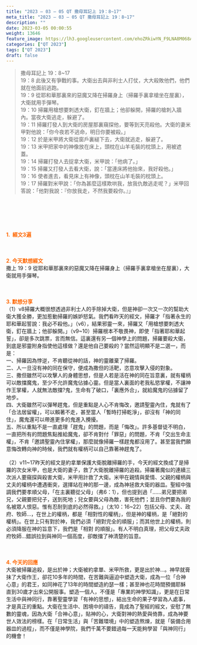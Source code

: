 ```yaml
---
title: "2023 – 03 – 05 QT 撒母耳記上 19：8~17"
meta_title: "2023 – 03 – 05 QT 撒母耳記上 19：8~17"
description: ""
date: 2023-03-05 00:00:55
weight: 13646
feature_image: https://lh3.googleusercontent.com/ehoZRkiwYN_F9LNA8M068AYxt73EavCZno-PD1cJRuf5BbSkQVUWr3gNEbt5kSs28Pb_Elg17kSrtf9ybWvojWoMV6I4tPM3vGRGDq6GkKkPdL2Gut4QAIw4-uykKUAtNiKgQKntvsU=w800
categories: ["QT 2023"]
tags: ["QT 2023"]
draft: false
---
```


<blockquote>撒母耳記上 19：8~17<br />
19：8 此後又有爭戰的事。大衛出去與非利士人打仗，大大殺敗他們，他們就在他面前逃跑。<br />
19：9 從耶和華那裏來的惡魔又降在掃羅身上（掃羅手裏拿槍坐在屋裏），大衛就用手彈琴。<br />
19：10 掃羅用槍想要刺透大衛，釘在牆上；他卻躲開，掃羅的槍刺入牆內。當夜大衛逃走，躲避了。<br />
19：11 掃羅打發人到大衛的房屋那裏窺探他，要等到天亮殺他。大衛的妻米甲對他說：「你今夜若不逃命，明日你要被殺。」<br />
19：12 於是米甲將大衛從窗戶裏縋下去，大衛就逃走，躲避了。<br />
19：13 米甲把家中的神像放在床上，頭枕在山羊毛裝的枕頭上，用被遮蓋。<br />
19：14 掃羅打發人去捉拿大衛，米甲說：「他病了。」<br />
19：15 掃羅又打發人去看大衛，說：「當連床將他抬來，我好殺他。」<br />
19：16 使者進去，看見床上有神像，頭枕在山羊毛裝的枕頭上。<br />
19：17 掃羅對米甲說：「你為甚麼這樣欺哄我，放我仇敵逃走呢？」米甲回答說：「他對我說：『你放我走，不然我要殺你。』」</blockquote><br />
&nbsp;<br />
<br />
&nbsp;<br />
<br />
<span style="color: #ff6600;"><strong>1.  經文3遍</strong></span><br />
<br />
&nbsp;<br />
<br />
<span style="color: #ff6600;"><strong>2. 今天默想經文<br />
</strong></span>撒上 19：9 從耶和華那裏來的惡魔又降在掃羅身上（掃羅手裏拿槍坐在屋裏），大衛就用手彈琴。<br />
<br />
&nbsp;<br />
<br />
<strong><span style="color: #ff6600;">3. 默想分享<br />
</span></strong>（1）v8掃羅大概很想透過非利士人的手除掉大衛，但是神卻一次又一次的幫助大衛大獲全勝，更加惹動掃羅的嫉妒怒氣。我們看昨天的經文，掃羅才「指著永生的耶和華起誓說：我必不殺他。」（v6），結果邪靈一來，掃羅又「用槍想要刺透大衛，釘在牆上；他卻躲開。」（v9~10）掃羅根本不敬畏神，即使「指著耶和華起誓」，卻是多次跳票，言而無信。這裏還有另一個神學上的問題，掃羅要殺大衛，到底是邪靈附身指使他這樣做？還是他自己要殺的？當然這明顯不是二選一，而是：<br />
一、掃羅因為悖逆，不肯聽從神的話，神的靈離棄了掃羅。<br />
二、人一旦沒有神的同在保守，便成為撒但的活靶，恣意攻擊入侵的對象。<br />
三、撒但雖然可以攻擊人的身體思想，但是人若是活在神的同在旨意裏，就有權柄可以敵擋魔鬼，至少不允許魔鬼佔據心靈。但是當人裏面的老我私慾掌權，不讓神作王掌權，人就無法敵擋?鬼，生命有了破口，「裏應外合」，就給魔鬼的佔據留了地步。<br />
四、大衛雖然可以彈琴趕鬼，但是重點是人心不肯悔改，邀請聖靈內住，鬼就有了「合法居留權」，可以賴著不走，甚至當人「暫時打掃乾淨」，卻沒有「神的同住」，魔鬼還可以帶進更多的鬼進入攪擾。<br />
五、所以重點不是一直處理「趕鬼」的問題，而是「悔改」。許多基督徒不明白，一直把所有的問題焦點推給魔鬼，卻不肯對付「罪惡」的問題，不肯「交出生命主權」，不肯「邀請聖靈內住掌權」，那麼就像掃羅一樣趕鬼都沒用了。甚至當我們願意悔改轉向神的時候，我們就有權柄可以自己靠著神趕鬼了。<br />
<br />
（2）v11~17昨天的經文是約拿單保護大衛脫離掃羅的手，今天的經文換成了是掃羅的次女米甲，也是大衛的妻子，救了大衛脫離掃羅的追殺。掃羅著魔似的連續三次派人要窺探與殺害大衛，米甲用計救了大衛。米甲在親情與愛情、父親的權柄與丈夫的權柄中遭遇衝突，選擇站在神的那一邊，成為神拯救大衛的器皿。聖經中強調我們要孝順父母，「在主裏聽從父母」（弗6：1），但也提到過「……弟兄要把弟兄，父親要把兒子，送到死地；兒女要與父母為敵，害死他們；並且你們要為我的名被眾人恨惡。惟有忍耐到底的必然得救。」（太10：16~22）包括父母、丈夫、政府、牧師…，在世上的權柄，都是「相對性的權柄」，但是神的權柄，是「絕對的權柄」。在世上只有對於神，我們必須「絕對完全的順服」；而其他世上的權柄，則必須降服在神的旨意下，我們是「相對 的順服」。有人不明白真理，把父母丈夫政府牧師…錯誤拉到與神同一個高度，卻敵擋了神清楚的旨意。<br />
<br />
&nbsp;<br />
<br />
<strong style="font-size: inherit;"><span style="color: #ff6600;">4. 今天的回應<br />
</span></strong>大衛被掃羅追殺，是出於神；大衛被約拿單、米甲所救，更是出於神…。神早就膏抺了大衛作王，卻花10多年的時間，在苦難與逼迫中塑造大衛，成為一位「合神心意」的君王，如同神花了13年的時間塑造約瑟一樣；甚至神也花時間預備耶穌直到30歲才出來公開服事。塑造一個人，不僅是「專業的神學知識」，更是在日常生活中與神同行，靠著聖靈學習「有神的思想」，結出生命的果子學習為人處事，才是真正的重點。大衛在生活中、困境中的禱告，竟成為了聖經的經文，安慰了無數的靈魂，因為大衛「合神心意」，貼神的心，大衛對神的熱愛與倚靠，成為神要世人效法的榜樣。在「日常生活」與「苦難環境」中的塑造熬煉，就是「裝備合用器皿的過程」，而不僅是神學院，我們千萬不要錯過每一天能夠學習「與神同行」的機會！<br />
<br />
&nbsp;
        